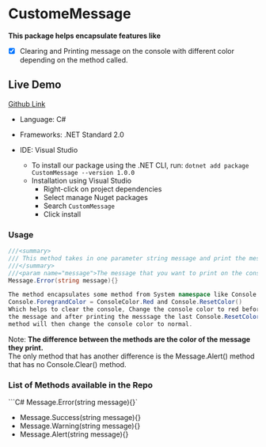 # CustomeMessage
**This package helps encapsulate features like**
* [x] Clearing and Printing message on the console with different color depending on the method called.

## Live Demo

[Github Link](https://KellynCodes.github.io/CustomMessage)

- Language: C#
- Frameworks: .NET Standard 2.0
- IDE: Visual Studio

  - To install our package using the .NET CLI, run: `dotnet add package CustomMessage --version 1.0.0`
  - Installation using Visual Studio
    - Right-click on project dependencies
    - Select manage Nuget packages
    - Search `CustomMessage`
    - Click install

### Usage
```C#
///<summary>
/// This method takes in one parameter string message and print the message in the console with danger color.
///</summary>
///<param name="message">The message that you want to print on the console.</param>
Message.Error(string message){}

The method encapsulates some method from System namespace like Console.Clear(),
Console.ForegrandColor = ConsoleColor.Red and Console.ResetColor()
Which helps to clear the console, Change the console color to red before printing
the message and after printing the messsage the last Console.ResetColor()
method will then change the console color to normal.
```

Note: **The difference between the methods are the color of the message they print.**
 </br > The only method that has another difference is the Message.Alert() method that has no Console.Clear() method.

 ### List of Methods available in the Repo
 ```C# Message.Error(string message){}`
  - Message.Success(string message){}
  - Message.Warning(string message){}
  - Message.Alert(string message){}
  ```
